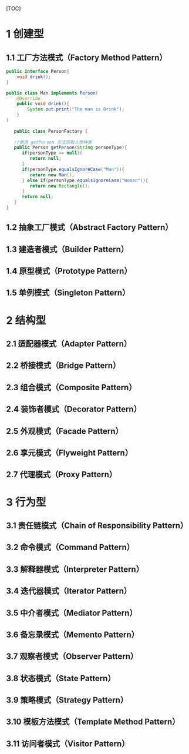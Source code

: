 [TOC]

# 1 创建型

##  1.1 工厂方法模式（Factory Method Pattern）

```java
public interface Person{
    void drink();
}

public class Man implements Person(
	@Override
    public void drink(){
        System.out.print("The man is Drink");
    }
)
    
   public class PersonFactory {
    
   //使用 getPerson 方法获取人物种类
   public Person getPerson(String personType){
      if(personType == null){
         return null;
      }        
      if(personType.equalsIgnoreCase("Man")){
         return new Man();
      } else if(personType.equalsIgnoreCase("Woman")){
         return new Rectangle();
      }
      return null;
   }
}
```



##  1.2 抽象工厂模式（Abstract Factory Pattern）

## 1.3 建造者模式（Builder Pattern）

## 1.4 原型模式（Prototype Pattern）

## 1.5 单例模式（Singleton Pattern）

# 2 结构型

##  2.1 适配器模式（Adapter Pattern）
##  2.2 桥接模式（Bridge Pattern）

##   2.3 组合模式（Composite Pattern）
##   2.4 装饰者模式（Decorator Pattern）
##   2.5 外观模式（Facade Pattern）
##   2.6 享元模式（Flyweight Pattern）
##   2.7 代理模式（Proxy Pattern）

# 3 行为型

## 3.1 责任链模式（Chain of Responsibility Pattern）
## 3.2 命令模式（Command Pattern）
##  3.3 解释器模式（Interpreter Pattern）
##  3.4 迭代器模式（Iterator Pattern）
##  3.5 中介者模式（Mediator Pattern）
##  3.6 备忘录模式（Memento Pattern）
##  3.7 观察者模式（Observer Pattern）
##  3.8 状态模式（State Pattern）
##  3.9 策略模式（Strategy Pattern）
##  3.10 模板方法模式（Template Method Pattern）
##  3.11 访问者模式（Visitor Pattern）

